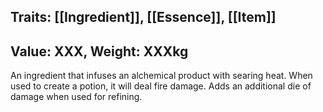 ## Traits: [[Ingredient]], [[Essence]], [[Item]]
## Value: XXX, Weight: XXXkg

An ingredient that infuses an alchemical product with searing heat. When used to create a potion, it will deal fire damage. Adds an additional die of damage when used for refining.

